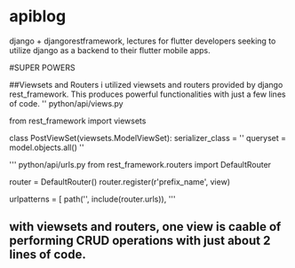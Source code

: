 # apiblog
django + djangorestframework, lectures for flutter developers seeking to utilize django as a backend to their flutter mobile apps.

#SUPER POWERS

##Viewsets and Routers
i utilized viewsets and routers provided by django rest_framework. This produces powerful functionalities with just a few lines of code.
 '' python/api/views.py 
 
 from rest_framework import viewsets

class PostViewSet(viewsets.ModelViewSet):
  serializer_class = ''
  queryset = model.objects.all()
''


''' python/api/urls.py
from rest_framework.routers import DefaultRouter

router = DefaultRouter()
router.register(r'prefix_name', view)

urlpatterns = [
    path('', include(router.urls)),
'''

## with viewsets and routers, one view is caable of performing CRUD operations with just about 2 lines of code.
